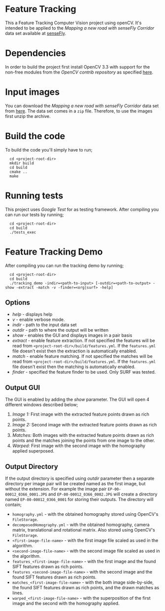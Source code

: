 # Feature Tracking

This a Feature Tracking Computer Vision project using openCV. It's intended
to be applied to the *Mapping a new road with senseFly Corridor* data set
available at [senseFly](https://www.sensefly.com/drones/example-datasets.html).

# Dependencies

In order to build the project first install OpenCV 3.3 with support for the
non-free modules from the *OpenCV contrib repository* as specified [here](https://docs.opencv.org/trunk/d7/d9f/tutorial_linux_install.html).

# Input images

You can download the *Mapping a new road with senseFly Corridor* data set from [here](https://senseflycom.s3.amazonaws.com/datasets/rc177-corridor/rgb-jpg.zip).
The data set comes in a `zip` file. Therefore, to use the images first unzip
the archive.

# Build the code

To build the code you'll simply have to run;

```
  cd <project-root-dir>
  mkdir build
  cd build
  cmake ..
  make
```

# Running tests

This project uses *Google Test* for as testing framework. After compiling
you can run our tests by running;

```
  cd <project-root-dir>
  cd build
  ./tests_exec
```

# Feature Tracking Demo

After compiling you can run the tracking demo by running;

```
  cd <project-root-dir>
  cd build
  ./tracking_demo -indir=<path-to-input> [-outdir=<path-to-output> -show -extract -match -v -finder=<org|surf> -help]
```

## Options

* *help* - displays help
* *v* - enable verbose mode.
* *indir* - path to the input data set
* *outdir* - path to where the output will be written
* *show* - enables the GUI and displays images in a pair basis
* *extract* - enable feature extraction. If not specified the features will be
  read from `<project-root-dir>/build/features.yml`. If the `features.yml` file
  doesn't exist then the extraction is automatically enabled.
* *match* - enable feature matching. If not specified the matches will be
  read from `<project-root-dir>/build/features.yml`. If the `features.yml` file
  doesn't exist then the matching is automatically enabled.
* *finder* - specified the feature finder to be used. Only SURF was tested.

## Output GUI

The GUI is enabled by adding the *show* parameter. The GUI will open 4 different
windows described below;

1. *Image 1:* First image with the extracted feature points drawn as rich
   points.
2. *Image 2:* Second image with the extracted feature points drawn as rich
   points.
3. *Matches:* Both images with the extracted feature points drawn as rich
   points and the matches joining the points from one image to the other.
4. *Warped:* First image with the second image with the homography applied
   superposed.

## Output Directory

If the output directory is specified using *outdir* parameter then a separate
directory per image pair will be created named as the first image, but without
the extension. For example the image pair `EP-00-00012_0366_0001.JPG` and
`EP-00-00012_0366_0002.JPG` will create a directory named `EP-00-00012_0366_0001`
for storing their outputs. The directory will contain;

* `homography.yml` - with the obtained homography stored using OpenCV's
  `FileStorage`.
* `decomposedHomography.yml` - with the obtained homography, camera matrix,
  translational and rotational matrix. Also stored using OpenCV's `FileStorage`.
* `<first-image-file-name>` - with the first image file scaled as used in the
  algorithm.
* `<second-image-file-name>` - with the second image file scaled as used in the
  algorithm.
* `features_<first-image-file-name>` - with the first image and the found SIFT
  features drawn as rich points.
* `features_<second-image-file-name>` - with the second image and the found SIFT
  features drawn as rich points.
* `matches_<first-image-file-name>` - with the both image side-by-side, the
  found SIFT features drawn as rich points, and the drawn matches as lines.
* `warped_<first-image-file-name>` - with the superposition of the first image
  and the second with the homography applied.
